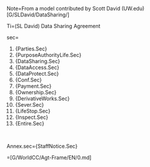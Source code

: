 Note=From a model contributed by Scott David (UW.edu) [G/SLDavid/DataSharing/]

Ti=(SL David) Data Sharing Agreement

sec=<ol><li>{Parties.Sec}<li>{PurposeAuthorityLife.Sec}<li>{DataSharing.Sec}<li>{DataAccess.Sec}<li>{DataProtect.Sec}<li>{Conf.Sec}<li>{Payment.Sec}<li>{Ownership.Sec}<li>{DerivativeWorks.Sec}<li>{Sever.Sec}<li>{LifeStop.Sec}<li>{Inspect.Sec}<li>{Entire.Sec}</ol> 

Annex.sec={StaffNotice.Sec}

=[G/WorldCC/Agt-Frame/EN/0.md]